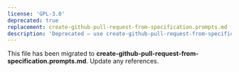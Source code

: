 ```yaml
---
license: 'GPL-3.0'
deprecated: true
replacement: create-github-pull-request-from-specification.prompts.md
description: 'Deprecated – use create-github-pull-request-from-specification.prompts.md instead.'
---
```


This file has been migrated to **create-github-pull-request-from-specification.prompts.md**. Update any references.
